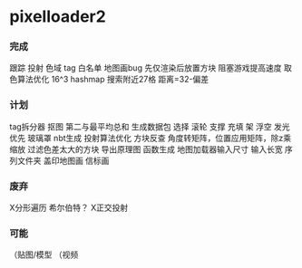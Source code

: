 # pixelloader2

### 完成
跟踪
投射
色域 tag 白名单
地图画bug
先仅渲染后放置方块
阻塞游戏提高速度
取色算法优化 16^3 hashmap 搜索附近27格 距离=32-偏差

### 计划
tag拆分器
抠图 第二与最平均总和
生成数据包
选择 滚轮
支撑 充填 架 浮空
发光优先
玻璃罩
nbt生成
投射算法优化 方块反查 角度转矩阵，位置应用矩阵，除z乘缩放
过滤色差太大的方块
导出原理图
函数生成
地图加载器输入尺寸
输入长宽
序列文件夹
盖印地图画
信标画

### 废弃
X分形遍历 希尔伯特？
X正交投射

### 可能
（贴图/模型
（视频